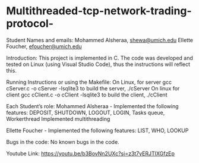 # Multithreaded-tcp-network-trading-protocol-

Student Names and emails:
Mohammed Alsheraa, shewa@umich.edu
Ellette Foucher, efoucher@umich.edu

Introduction:
This project is implemented in C. The code was developed and tested on Linux (using Visual Studio Code), thus the instructions will reflect this.

Running Instructions or using the Makefile:
On Linux,  for server gcc cServer.c -o cServer -lsqlite3 to build the server, ./cServer
On linux for client gcc cClient.c -o cClient -lsqlite3 to build the client, ./cClient

Each Student’s role:
Mohammed Alsheraa - Implemented the following features: 
DEPOSIT, SHUTDOWN, LOGOUT, LOGIN, Tasks queue, Workerthread
Implemented multithreading

Ellette Foucher - Implemented the following features:
LIST, WHO, LOOKUP


Bugs in the code:
No known bugs in the code. 

Youtube Link: 
https://youtu.be/b3BovNn2UXc?si=z3t7yERJTIXGfzEp
